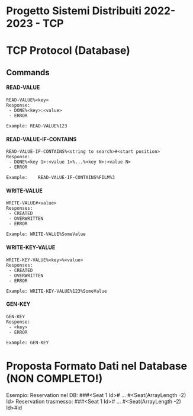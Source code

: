 # Progetto Sistemi Distribuiti 2022-2023 - TCP

# TCP Protocol (Database)
## Commands

#### READ-VALUE
	READ-VALUE%<key>
    Response:
     - DONE%<key>:<value>
     - ERROR
     
    Example: READ-VALUE%123

#### READ-VALUE-IF-CONTAINS
	READ-VALUE-IF-CONTAINS%<string to search>#<start position>
    Response:
     - DONE%<key 1>:<value 1>%...%<key N>:<value N>
     - ERROR

    Example: 	READ-VALUE-IF-CONTAINS%FILM%3

#### WRITE-VALUE
    WRITE-VALUE#<value>
	Responses: 
	 - CREATED 
	 - OVERWRITTEN
	 - ERROR
     
    Example: WRITE-VALUE%SomeValue

#### WRITE-KEY-VALUE
	WRITE-KEY-VALUE%<key>%<value>
	Responses: 
	 - CREATED 
	 - OVERWRITTEN
	 - ERROR
     
    Example: WRITE-KEY-VALUE%123%SomeValue

#### GEN-KEY
	GEN-KEY
    Response: 
     - <key>
     - ERROR
     
    Example: GEN-KEY
    
    
# Proposta Formato Dati nel Database (NON COMPLETO!)
Esempio:
Reservation nel DB: <ArrayLength>#<RES>#<Screening Id>#<Seat 1 Id># ... #<Seat(ArrayLength -2) Id>
Reservation trasmesso: <ArrayLength>#<RES>#<Screening Id>#<Seat 1 Id># ... #<Seat(ArrayLength -2) Id>#id

